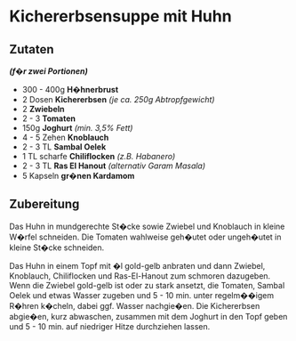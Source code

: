 Kichererbsensuppe mit Huhn
==========================

Zutaten
-------
***(f�r zwei Portionen)***

* 300 - 400g **H�hnerbrust**
* 2 Dosen **Kichererbsen** *(je ca. 250g Abtropfgewicht)*
* 2 **Zwiebeln**
* 2 - 3 **Tomaten**
* 150g **Joghurt** *(min. 3,5% Fett)*
* 4 - 5 Zehen **Knoblauch**
* 2 - 3 TL **Sambal Oelek**
* 1 TL scharfe **Chiliflocken** *(z.B. Habanero)*
* 2 - 3 TL **Ras El Hanout** *(alternativ Garam Masala)*
* 5 Kapseln **gr�nen Kardamom**

Zubereitung
-----------

Das Huhn in mundgerechte St�cke sowie Zwiebel und Knoblauch in kleine W�rfel schneiden. Die Tomaten wahlweise geh�utet oder ungeh�utet in kleine St�cke schneiden. 

Das Huhn in einem Topf mit �l gold-gelb anbraten und dann Zwiebel, Knoblauch, Chiliflocken und Ras-El-Hanout zum schmoren dazugeben. Wenn die Zwiebel gold-gelb ist oder zu stark ansetzt, die Tomaten, Sambal Oelek und etwas Wasser zugeben und 5 - 10 min. unter regelm��igem R�hren k�cheln, dabei ggf. Wasser nachgie�en. Die Kichererbsen abgie�en, kurz abwaschen, zusammen mit dem Joghurt in den Topf geben und 5 - 10 min. auf niedriger Hitze durchziehen lassen.


